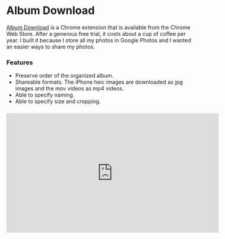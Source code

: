 # Album Download

[Album Download](https://chrome.google.com/webstore/detail/album-download/mnaphpmipihkgnfkkhdadabcfeijmhpb) is a Chrome extension that is available from the Chrome Web Store. After a generous free trial, it costs about a cup of coffee per year. I built it because I store all my photos in Google Photos and I wanted an easier ways to share my photos.

### Features
- Preserve order of the organized album.
- Shareable formats. The iPhone heic images are downloaded as jpg images and the mov videos as mp4 videos.
- Able to specify naming.
- Able to specify size and cropping.

###
<iframe width="560" height="315" src="https://www.youtube.com/embed/7zwBnAJojeI" frameborder="0" allow="accelerometer; autoplay; encrypted-media; gyroscope; picture-in-picture" allowfullscreen></iframe>